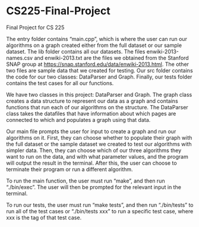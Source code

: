 # CS225-Final-Project
Final Project for CS 225

The entry folder contains “main.cpp”, which is where the user can run our algorithms on a graph created either from the full dataset or our sample dataset. The lib folder contains all our datasets. The files enwiki-2013-names.csv and enwiki-2013.txt are the files we obtained from the Stanford SNAP group at https://snap.stanford.edu/data/enwiki-2013.html. The other two files are sample data that we created for testing. Our src folder contains the code for our two classes: DataParser and Graph. Finally, our tests folder contains the test cases for all our functions.

We have two classes in this project: DataParser and Graph. The graph class creates a data structure to represent our data as a graph and contains functions that run each of our algorithms on the structure. The DataParser class takes the datafiles that have information about which pages are connected to which and populates a graph using that data.

Our main file prompts the user for input to create a graph and run our algorithms on it. First, they can choose whether to populate their graph with the full dataset or the sample dataset we created to test our algorithms with simpler data. Then, they can choose which of our three algorithms they want to run on the data, and with what parameter values, and the program will output the result in the terminal. After this, the user can choose to terminate their program or run a different algorithm.

To run the main function, the user must run “make”, and then run “./bin/exec”. The user will then be prompted for the relevant input in the terminal.

To run our tests, the user must run “make tests”, and then run “./bin/tests” to run all of the test cases or “./bin/tests xxx” to run a specific test case, where xxx is the tag of that test case.
